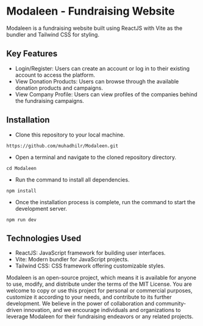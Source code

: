 # Modaleen - Fundraising Website

Modaleen is a fundraising website built using ReactJS with Vite as the bundler and Tailwind CSS for styling.

## Key Features
- Login/Register: Users can create an account or log in to their existing account to access the platform.
- View Donation Products: Users can browse through the available donation products and campaigns.
- View Company Profile: Users can view profiles of the companies behind the fundraising campaigns.

## Installation
- Clone this repository to your local machine.
```git
https://github.com/muhadhilr/Modaleen.git
```
- Open a terminal and navigate to the cloned repository directory.
```git
cd Modaleen
```
- Run the command to install all dependencies.
```git
npm install
```
- Once the installation process is complete, run the command to start the development server.
```git
npm run dev
```

## Technologies Used
- ReactJS: JavaScript framework for building user interfaces.
- Vite: Modern bundler for JavaScript projects.
- Tailwind CSS: CSS framework offering customizable styles.

Modaleen is an open-source project, which means it is available for anyone to use, modify, and distribute under the terms of the MIT License. You are welcome to copy or use this project for personal or commercial purposes, customize it according to your needs, and contribute to its further development. We believe in the power of collaboration and community-driven innovation, and we encourage individuals and organizations to leverage Modaleen for their fundraising endeavors or any related projects.
